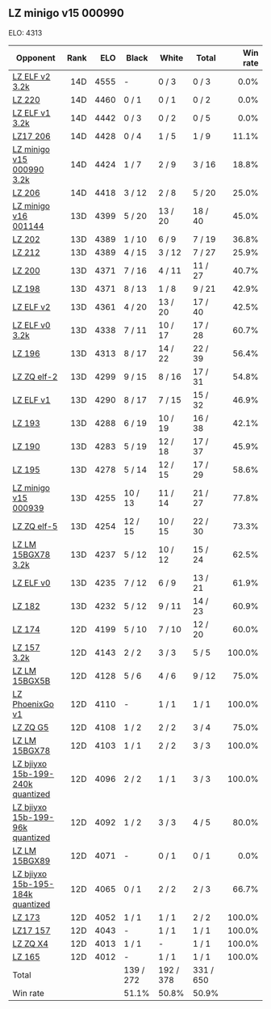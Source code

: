 ## LZ minigo v15 000990 ##

ELO: 4313

Opponent | Rank | ELO | Black | White | Total | Win rate
---------|-----:|----:|-------|-------|-------|-------:
[LZ ELF v2 3.2k](LZ%20ELF%20v2%203.2k.md) | 14D | 4555 | - | 0 / 3 | 0 / 3 | 0.0%
[LZ 220](LZ%20220.md) | 14D | 4460 | 0 / 1 | 0 / 1 | 0 / 2 | 0.0%
[LZ ELF v1 3.2k](LZ%20ELF%20v1%203.2k.md) | 14D | 4442 | 0 / 3 | 0 / 2 | 0 / 5 | 0.0%
[LZ17 206](LZ17%20206.md) | 14D | 4428 | 0 / 4 | 1 / 5 | 1 / 9 | 11.1%
[LZ minigo v15 000990 3.2k](LZ%20minigo%20v15%20000990%203.2k.md) | 14D | 4424 | 1 / 7 | 2 / 9 | 3 / 16 | 18.8%
[LZ 206](LZ%20206.md) | 14D | 4418 | 3 / 12 | 2 / 8 | 5 / 20 | 25.0%
[LZ minigo v16 001144](LZ%20minigo%20v16%20001144.md) | 13D | 4399 | 5 / 20 | 13 / 20 | 18 / 40 | 45.0%
[LZ 202](LZ%20202.md) | 13D | 4389 | 1 / 10 | 6 / 9 | 7 / 19 | 36.8%
[LZ 212](LZ%20212.md) | 13D | 4389 | 4 / 15 | 3 / 12 | 7 / 27 | 25.9%
[LZ 200](LZ%20200.md) | 13D | 4371 | 7 / 16 | 4 / 11 | 11 / 27 | 40.7%
[LZ 198](LZ%20198.md) | 13D | 4371 | 8 / 13 | 1 / 8 | 9 / 21 | 42.9%
[LZ ELF v2](LZ%20ELF%20v2.md) | 13D | 4361 | 4 / 20 | 13 / 20 | 17 / 40 | 42.5%
[LZ ELF v0 3.2k](LZ%20ELF%20v0%203.2k.md) | 13D | 4338 | 7 / 11 | 10 / 17 | 17 / 28 | 60.7%
[LZ 196](LZ%20196.md) | 13D | 4313 | 8 / 17 | 14 / 22 | 22 / 39 | 56.4%
[LZ ZQ elf-2](LZ%20ZQ%20elf-2.md) | 13D | 4299 | 9 / 15 | 8 / 16 | 17 / 31 | 54.8%
[LZ ELF v1](LZ%20ELF%20v1.md) | 13D | 4290 | 8 / 17 | 7 / 15 | 15 / 32 | 46.9%
[LZ 193](LZ%20193.md) | 13D | 4288 | 6 / 19 | 10 / 19 | 16 / 38 | 42.1%
[LZ 190](LZ%20190.md) | 13D | 4283 | 5 / 19 | 12 / 18 | 17 / 37 | 45.9%
[LZ 195](LZ%20195.md) | 13D | 4278 | 5 / 14 | 12 / 15 | 17 / 29 | 58.6%
[LZ minigo v15 000939](LZ%20minigo%20v15%20000939.md) | 13D | 4255 | 10 / 13 | 11 / 14 | 21 / 27 | 77.8%
[LZ ZQ elf-5](LZ%20ZQ%20elf-5.md) | 13D | 4254 | 12 / 15 | 10 / 15 | 22 / 30 | 73.3%
[LZ LM 15BGX78 3.2k](LZ%20LM%2015BGX78%203.2k.md) | 13D | 4237 | 5 / 12 | 10 / 12 | 15 / 24 | 62.5%
[LZ ELF v0](LZ%20ELF%20v0.md) | 13D | 4235 | 7 / 12 | 6 / 9 | 13 / 21 | 61.9%
[LZ 182](LZ%20182.md) | 13D | 4232 | 5 / 12 | 9 / 11 | 14 / 23 | 60.9%
[LZ 174](LZ%20174.md) | 12D | 4199 | 5 / 10 | 7 / 10 | 12 / 20 | 60.0%
[LZ 157 3.2k](LZ%20157%203.2k.md) | 12D | 4143 | 2 / 2 | 3 / 3 | 5 / 5 | 100.0%
[LZ LM 15BGX5B](LZ%20LM%2015BGX5B.md) | 12D | 4128 | 5 / 6 | 4 / 6 | 9 / 12 | 75.0%
[LZ PhoenixGo v1](LZ%20PhoenixGo%20v1.md) | 12D | 4110 | - | 1 / 1 | 1 / 1 | 100.0%
[LZ ZQ G5](LZ%20ZQ%20G5.md) | 12D | 4108 | 1 / 2 | 2 / 2 | 3 / 4 | 75.0%
[LZ LM 15BGX78](LZ%20LM%2015BGX78.md) | 12D | 4103 | 1 / 1 | 2 / 2 | 3 / 3 | 100.0%
[LZ bjiyxo 15b-199-240k quantized](LZ%20bjiyxo%2015b-199-240k%20quantized.md) | 12D | 4096 | 2 / 2 | 1 / 1 | 3 / 3 | 100.0%
[LZ bjiyxo 15b-199-96k quantized](LZ%20bjiyxo%2015b-199-96k%20quantized.md) | 12D | 4092 | 1 / 2 | 3 / 3 | 4 / 5 | 80.0%
[LZ LM 15BGX89](LZ%20LM%2015BGX89.md) | 12D | 4071 | - | 0 / 1 | 0 / 1 | 0.0%
[LZ bjiyxo 15b-195-184k quantized](LZ%20bjiyxo%2015b-195-184k%20quantized.md) | 12D | 4065 | 0 / 1 | 2 / 2 | 2 / 3 | 66.7%
[LZ 173](LZ%20173.md) | 12D | 4052 | 1 / 1 | 1 / 1 | 2 / 2 | 100.0%
[LZ17 157](LZ17%20157.md) | 12D | 4043 | - | 1 / 1 | 1 / 1 | 100.0%
[LZ ZQ X4](LZ%20ZQ%20X4.md) | 12D | 4013 | 1 / 1 | - | 1 / 1 | 100.0%
[LZ 165](LZ%20165.md) | 12D | 4012 | - | 1 / 1 | 1 / 1 | 100.0%
Total | | | 139 / 272 | 192 / 378 | 331 / 650 | 
Win rate| | | 51.1% | 50.8% | 50.9% | 

